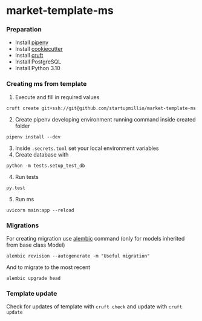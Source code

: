 # market-template-ms
### Preparation
- Install [pipenv](https://github.com/pypa/pipenv)
- Install [cookiecutter](https://cookiecutter.readthedocs.io/)
- Install [cruft](https://pypi.org/project/cruft/)
- Install PostgreSQL
- Install Python 3.10
### Creating ms from template
1. Execute and fill in required values
```
cruft create git+ssh://git@github.com/startupmillio/market-template-ms
```
2. Create pipenv developing environment running command inside created folder
```
pipenv install --dev
```
3. Inside `.secrets.toml` set your local environment variables
4. Create database with
```
python -m tests.setup_test_db
```
4. Run tests
```
py.test
```
5. Run ms
```
uvicorn main:app --reload
```
### Migrations
For creating migration use [alembic](https://alembic.sqlalchemy.org/en/latest/tutorial.html) command (only for models inherited from base class Model)
```
alembic revision --autogenerate -m "Useful migration"
```
And to migrate to the most recent
```
alembic upgrade head
```
### Template update
Check for updates of template with `cruft check` and update with `cruft update`